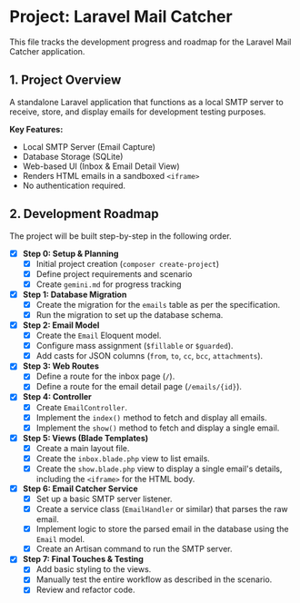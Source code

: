 # Project: Laravel Mail Catcher

This file tracks the development progress and roadmap for the Laravel Mail Catcher application.

## 1. Project Overview

A standalone Laravel application that functions as a local SMTP server to receive, store, and display emails for development testing purposes.

**Key Features:**
- Local SMTP Server (Email Capture)
- Database Storage (SQLite)
- Web-based UI (Inbox & Email Detail View)
- Renders HTML emails in a sandboxed `<iframe>`
- No authentication required.

## 2. Development Roadmap

The project will be built step-by-step in the following order.

- [x] **Step 0: Setup & Planning**
    - [x] Initial project creation (`composer create-project`)
    - [x] Define project requirements and scenario
    - [x] Create `gemini.md` for progress tracking

- [x] **Step 1: Database Migration**
    - [x] Create the migration for the `emails` table as per the specification.
    - [x] Run the migration to set up the database schema.

- [x] **Step 2: Email Model**
    - [x] Create the `Email` Eloquent model.
    - [x] Configure mass assignment (`$fillable` or `$guarded`).
    - [x] Add casts for JSON columns (`from`, `to`, `cc`, `bcc`, `attachments`).

- [x] **Step 3: Web Routes**
    - [x] Define a route for the inbox page (`/`).
    - [x] Define a route for the email detail page (`/emails/{id}`).

- [x] **Step 4: Controller**
    - [x] Create `EmailController`.
    - [x] Implement the `index()` method to fetch and display all emails.
    - [x] Implement the `show()` method to fetch and display a single email.

- [x] **Step 5: Views (Blade Templates)**
    - [x] Create a main layout file.
    - [x] Create the `inbox.blade.php` view to list emails.
    - [x] Create the `show.blade.php` view to display a single email's details, including the `<iframe>` for the HTML body.

- [x] **Step 6: Email Catcher Service**
    - [x] Set up a basic SMTP server listener.
    - [x] Create a service class (`EmailHandler` or similar) that parses the raw email.
    - [x] Implement logic to store the parsed email in the database using the `Email` model.
    - [x] Create an Artisan command to run the SMTP server.

- [x] **Step 7: Final Touches & Testing**
    - [x] Add basic styling to the views.
    - [x] Manually test the entire workflow as described in the scenario.
    - [x] Review and refactor code.